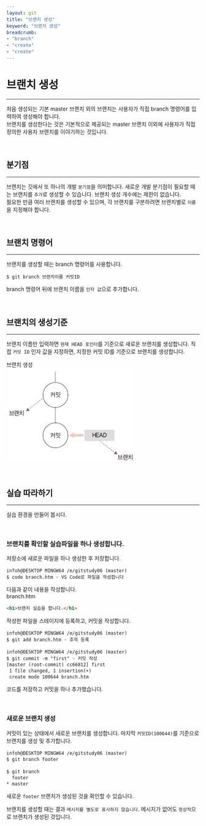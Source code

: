 ```yaml
---
layout: git
title: "브랜치 생성"
keyword: "브랜치 생성"
breadcrumb:
- "branch"
- "create"
- "create"
---
```


# 브랜치 생성
---
처음 생성되는 기본 master 브랜치 외의 브랜치는 사용자가 직접 branch 명령어를 입력하여 생성해야 합니다.  
브랜치를 생성한다는 것은 기본적으로 제공되는 master 브랜치 이외에 사용자가 직접 정의한 사용자 브랜치를 이야기하는 것입니다.  

<br>

## 분기점
---
브랜치는 깃에서 또 하나의 개발 `분기점`을 의미합니다. 새로운 개발 분기점이 필요할 때는 브랜치를 `추가`로 생성할 수 있습니다. 
브랜치 생성 개수에는 제한이 없습니다.  
필요한 만큼 여러 브랜치를 생성할 수 있으며, 각 브랜치를 구분하려면 브랜치별로 `이름`을 지정해야 합니다.  

<br>

## 브랜치 명령어
---
브랜치를 생성할 때는 branch 명령어를 사용합니다.  

```
$ git branch 브랜치이름 커밋ID
``` 

branch 명령어 뒤에 브랜치 이름을 `인자 값`으로 추가합니다. 

<br>

## 브랜치의 생성기준
---
브랜치 이름만 입력하면 `현재 HEAD 포인터`를 기준으로 새로운 브랜치를 생성합니다. 
직접 `커밋 ID` 인자 값을 지정하면, 지정한 커밋 ID를 기준으로 브랜치를 생성합니다.  

브랜치 생성  
![브랜치 생성](../img/06-3.jpg)

<br>

## 실습 따라하기
---
실습 환경을 만들어 봅시다.  

<br>

### 브랜치를 확인할 실습파일을 하나 생성합니다.
저장소에 새로운 파일을 하나 생성한 후 저장합니다.  
```
infoh@DESKTOP MINGW64 /e/gitstudy06 (master)
$ code branch.htm ☜ VS Code로 파일을 작성합니다
```

다음과 같이 내용을 작성합니다.  
branch.htm
```html
<h1>브랜치 실습을 합니다.</h1>
```

작성한 파일을 스테이지에 등록하고, 커밋을 작성합니다.   
```
infoh@DESKTOP MINGW64 /e/gitstudy06 (master)
$ git add branch.htm ☜ 추적 등록

infoh@DESKTOP MINGW64 /e/gitstudy06 (master)
$ git commit -m "first" ☜ 커밋 작성
[master (root-commit) cc66812] first
 1 file changed, 1 insertion(+)
 create mode 100644 branch.htm
```

코드를 저장하고 커밋을 하나 추가했습니다. 

<br>

### 새로운 브랜치 생성
커밋이 있는 상태에서 새로운 브랜치를 생성합니다. 
마지막 `커밋ID(100644)`를 기준으로 브랜치를 생성 및 추가합니다.  

```
infoh@DESKTOP MINGW64 /e/gitstudy06 (master)
$ git branch footer

$ git branch
  footer
* master
```

새로운 `footer` 브랜치가 생성된 것을 확인할 수 있습니다.  

브랜치를 생성할 때는 결과 `메시지를 별도로 표시하지 않습니다`. 
메시지가 없어도 `정상적`으로 브랜치가 생성된 것입니다.  

<br>